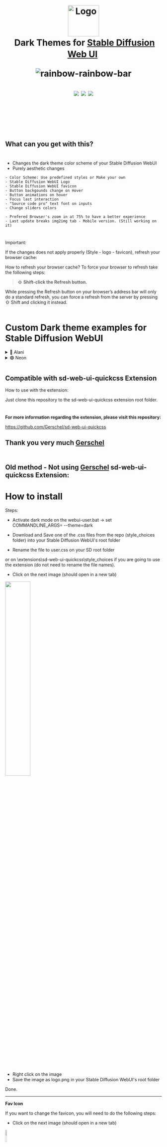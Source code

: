 <h1 align="center">
	<img src="https://user-images.githubusercontent.com/36368048/196555507-ca0df84e-5fe3-4dbf-9a72-11e8081f16bb.svg" width="100" alt="Logo"/><br/>
	<img src="https://user-images.githubusercontent.com/18109442/210565532-ae64cfbb-b199-48ed-b8f8-036e01a53285.png" height="30" width="0px"/>
	Dark Themes for <a href="https://github.com/AUTOMATIC1111/stable-diffusion-webui">Stable Diffusion Web UI</a>
	<img src="https://user-images.githubusercontent.com/18109442/210565532-ae64cfbb-b199-48ed-b8f8-036e01a53285.png" height="30" width="0px"/>

	
![rainbow-rainbow-bar](https://user-images.githubusercontent.com/18109442/210574757-262e24d2-3ab7-4fa5-bf64-935187bb5c6f.gif)

<p align="center">
	<a href="https://github.com/Nacurutu/Dark-Themes-SD-WebUI-Automatic1111/stargazers"><img src="https://img.shields.io/github/stars/Nacurutu/Dark-Themes-SD-WebUI-Automatic1111?colorA=363a4f&colorB=b7bdf8&style=for-the-badge"></a>
	<a href="https://github.com/Nacurutu/Dark-Themes-SD-WebUI-Automatic1111/issues"><img src="https://img.shields.io/github/issues/Nacurutu/Dark-Themes-SD-WebUI-Automatic1111?colorA=363a4f&colorB=f5a97f&style=for-the-badge"></a>
	<a href="https://github.com/Nacurutu/Dark-Themes-SD-WebUI-Automatic1111/contributors"><img src="https://img.shields.io/github/contributors/Nacurutu/Dark-Themes-SD-WebUI-Automatic1111?colorA=363a4f&colorB=a6da95&style=for-the-badge"></a>
</p>
<br>
<br>

#
<h2 align="left">
What can you get with this?

#
- Changes the dark theme color scheme of your Stable Diffusion WebUI 
- Purely aesthetic changes



```
- Color Scheme: Use predefined styles or Make your own
- Stable Diffusion WebUI Logo
- Stable Diffusion WebUI favicon
- Button backgounds change on Hover
- Button animations on hover
- Focus last interaction
- "Source code pro" text font on inputs
- Change sliders colors

- Prefered Browser's zoom in at 75% to have a better experience
- Last update breaks img2img tab - Mobile version. (Still working on it)
```
#
Important:

If the changes does not apply properly (Style - logo - favicon), refresh your browser cache:

How to refresh your browser cache?
To force your browser to refresh take the following steps:

> **⇧ Shift-click the Refresh button.** 

While pressing the Refresh button on your browser’s address bar will only do a standard refresh, you can force a refresh from the server by pressing ⇧ Shift and clicking it instead.
<br>
<br>
#

# **Custom Dark theme examples for Stable Diffusion WebUI**

<details>
<summary>🔶 Alani</summary>
<img src="https://user-images.githubusercontent.com/18109442/212449855-2c541016-2754-4a5d-be16-a11bb8e90934.png"/>
<img src="https://user-images.githubusercontent.com/18109442/212449898-6cf6d8b5-7a52-406e-8981-9fb102d39605.png"/>
</details>
<details>
<summary>🟣 Neon</summary>
<img src="https://user-images.githubusercontent.com/18109442/212449931-78804c9d-561f-407d-a032-6b58e0ae8bed.png"/>
<img src="https://user-images.githubusercontent.com/18109442/212449953-bc45cda8-14ac-44d3-93de-af5fc4a2a53b.png"/>
</details>

#
## **Compatible with sd-web-ui-quickcss Extension**

How to use with the extension:

Just clone this repository to the sd-web-ui-quickcss extension root folder.
#
**For more information regarding the extension, please visit this repository:**

https://github.com/Gerschel/sd-web-ui-quickcss

**Thank you very much [Gerschel](https://github.com/Gerschel)**
<br>
 <br>
---

Old method - Not using [Gerschel](https://github.com/Gerschel) sd-web-ui-quickcss Extension:
---

# **How to install**

Steps:

- Activate dark mode on the webui-user.bat ->
set COMMANDLINE_ARGS= --theme=dark

- Download and Save one of the .css files from the repo (style_choices folder) into your Stable Diffusion WebUI's root folder 

- Rename the file to user.css on your SD root folder


or on \extensions\sd-web-ui-quickcss\style_choices if you are going to use the extension (do not need to rename the file names).

  - Click on the next image (should open in a new tab)

<img src="https://user-images.githubusercontent.com/18109442/208246354-e80714ab-71e9-48dd-a233-7012bf87335f.png" width="40%">

- Right click on the image 
- Save the image as logo.png in your Stable Diffusion WebUI's root folder

Done. 

---
**Fav Icon**

If you want to change the favicon, you will need to do the following steps:

- Click on the next image (should open in a new tab)

<img src="https://user-images.githubusercontent.com/36368048/196555507-ca0df84e-5fe3-4dbf-9a72-11e8081f16bb.svg" width="10%">

- Right click on the image 
- Save the image as favicon.svg in your Stable Diffusion WebUI's root folder
- If you are going to use the extension, save the logo.png on: extensions/sd-web-ui-quickcss/favicons/
 - Add the favicon updating the webui.py file on line 134 with the following code:

`favicon_path="favicon.svg",`

Example:

```java
app, local_url, share_url = demo.launch(
            share=cmd_opts.share,
            server_name="0.0.0.0" if cmd_opts.listen else None,
            server_port=cmd_opts.port,
            debug=cmd_opts.gradio_debug,
            auth=[tuple(cred.split(':')) for cred in cmd_opts.gradio_auth.strip('"').split(',')] if cmd_opts.gradio_auth else None,
            inbrowser=cmd_opts.autolaunch,
            favicon_path="favicon.svg",
            prevent_thread_lock=True
        )
```
---
**Change font:**

Change the font of user inputs and buttons. 
(Didnt change the UI fonts because I prefer to keep the UI and the user inputs with different fonts).

Steps: 

- Download the "Source Code Pro" Family font from here: https://www.fontsquirrel.com/fonts/download/source-code-pro
- Extract SourceCodePro-Regular.otf into your Stable Diffusion WebUI's root folder.
(just in case, install the font -> Right click on the font, then click install)

Done.

---
**Make your own color palette:**

Steps:

Change the color variables on the user.css for the ones you want.

```css
*THEME VARIABLES*/
:root, * , quickcss_target{
    
    --Primary_color: #E94822;
    --Secondary_color: #F2910A;
    --Input_text_color: #EFD510;
    --Input_text_color_focus: #ffffff;
    --App_color: #F2910A;
    --Background_color: #2C2D34;
    /*ENDCOLORPICKERS*/
    --UI_radius: 0;
    /*BREAKFILEREADER*/ 
    --logo: url('file=logo.png');
    --favicon: url('file=favicon.svg');
 
}
```

The Variables you need to change on the user.css file are:

-  --Primary_color: #------;
-  --Secondary_color: #------;
-  --Input_text_color: #------;
-  --Input_text_color_focus: #------;
-  --App_color: #------;
-  --Background_color #------: 


You can use HEX or RGB values. (HEX to be compatible with the Extension)

Done.

#

<h2 align="left">
-- UPDATES --

<h4 align="left">

> UPDATE -- 12/19/2022 - alpha-v1.01
> 
> - New font for user inputs
> - Minor fixes

> UPDATE -- 12/21/2022 
> 
> - New plugin by @Gerschel - **For the steps, go and check his repository:**
> https://github.com/Gerschel/sd-web-ui-quickcss

> UPDATE -- 12/27/2022 
> 
> - New User.css file:
> - Added Sliders color change
> - user.css code cleaned a little and Variables added for an easier way to change colors (primary, secondary, text input, app borders and background).

> UPDATE -- 01/01/2023 
> 
> - Minor fixes
> - Code cleaned a bit.
> - Added Normalize.css on code:



What is Normalize.css?
A modern, HTML5-ready alternative to CSS resets
[Normalize.css](https://github.com/necolas/normalize.css/) makes browsers render all elements more consistently and in line with modern standards. It precisely targets only the styles that need normalizing.

https://necolas.github.io/normalize.css/


> UPDATE -- 01/05/2023 
> 
> - Minor fixes
> - Code cleaned a bit.

----
---

TO DO:

> - Change the dropdown menu selection color from blue to a new one (it seems that this is handled by the OS and not the browser)
> - Change the Gradio logo animation with this one:

Logo Animation:

<img src="https://user-images.githubusercontent.com/36368048/198925174-eb2f8647-50f1-4a31-8f6f-c32b3e78b3d5.png" width="10%">


Anyone knows how to do anything from the TO DO list? 😉 

Done:

> - ~~Change the font from the user.css file~~ 
> - ~~Change Sliders color from blue to a new one~~

---

# 💙 Big Thanks to:

> - @DarkVamprism, @masslevel and @vladmandic, this was made using some code from their user.css files posted here on github
> - @ParityError for the Logo and Logo Animation inspired by @Ladypoly
> - @masslevel for inspiring the Neon color palette 
> - All the community
> - @Gerschel for the extension. 

> - Special thanks to Automatic1111 and team members for this great UI.
 <br>
 <br>
<h3 align="center">
🌟🌟🌟🌟🌟🌟🌟🌟🌟🌟🌟🌟🌟🌟
 <br>
 <br>
 <h4 align="left">
> Disclaimer:
<br>
> I dont know anything about CSS or coding, so, this is a janky alpha version of a CSS file made by try and error that we can use to simulate a dark mode on the Stable Diffusion WebUI.

<h4 align="center">

![945617](https://user-images.githubusercontent.com/18109442/210566056-30b34c73-ed79-48d9-b04f-da781905d709.gif)

#

<h4 align="center">
<img src="https://user-images.githubusercontent.com/18109442/210567328-412e1903-5126-4ebf-a3cc-1c58a2fc30f6.png" width="100" alt="Logo"/><br/>
	
